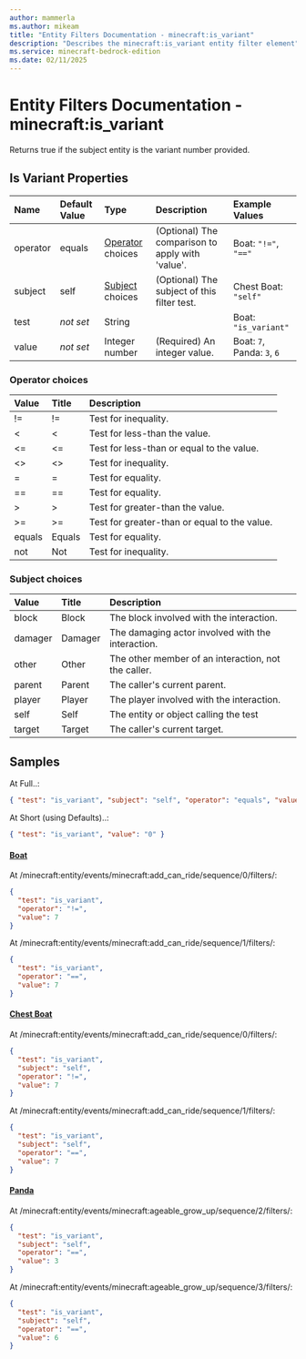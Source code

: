 ```yaml
---
author: mammerla
ms.author: mikeam
title: "Entity Filters Documentation - minecraft:is_variant"
description: "Describes the minecraft:is_variant entity filter element"
ms.service: minecraft-bedrock-edition
ms.date: 02/11/2025 
---
```


# Entity Filters Documentation - minecraft:is_variant

Returns true if the subject entity is the variant number provided.


## Is Variant Properties

|Name       |Default Value |Type |Description |Example Values |
|:----------|:-------------|:----|:-----------|:------------- |
| operator | equals | [Operator](#operator-choices) choices | (Optional) The comparison to apply with 'value'. | Boat: `"!="`, `"=="` | 
| subject | self | [Subject](#subject-choices) choices | (Optional) The subject of this filter test. | Chest Boat: `"self"` | 
| test | *not set* | String |  | Boat: `"is_variant"` | 
| value | *not set* | Integer number | (Required) An integer value. | Boat: `7`, Panda: `3`, `6` | 

### Operator choices

|Value       |Title |Description |
|:-----------|:-----|:-----------|
| != | != | Test for inequality.|
| < | < | Test for less-than the value.|
| <= | <= | Test for less-than or equal to the value.|
| <> | <> | Test for inequality.|
| = | = | Test for equality.|
| == | == | Test for equality.|
| > | > | Test for greater-than the value.|
| >= | >= | Test for greater-than or equal to the value.|
| equals | Equals | Test for equality.|
| not | Not | Test for inequality.|

### Subject choices

|Value       |Title |Description |
|:-----------|:-----|:-----------|
| block | Block | The block involved with the interaction.|
| damager | Damager | The damaging actor involved with the interaction.|
| other | Other | The other member of an interaction, not the caller.|
| parent | Parent | The caller's current parent.|
| player | Player | The player involved with the interaction.|
| self | Self | The entity or object calling the test|
| target | Target | The caller's current target.|

## Samples

At Full..: 

```json
{ "test": "is_variant", "subject": "self", "operator": "equals", "value": "0" }
```

At Short (using Defaults)..: 

```json
{ "test": "is_variant", "value": "0" }
```

#### [Boat](https://github.com/Mojang/bedrock-samples/tree/preview/behavior_pack/entities/boat.json)

At /minecraft:entity/events/minecraft:add_can_ride/sequence/0/filters/: 

```json
{
  "test": "is_variant",
  "operator": "!=",
  "value": 7
}
```

At /minecraft:entity/events/minecraft:add_can_ride/sequence/1/filters/: 

```json
{
  "test": "is_variant",
  "operator": "==",
  "value": 7
}
```

#### [Chest Boat](https://github.com/Mojang/bedrock-samples/tree/preview/behavior_pack/entities/chest_boat.json)

At /minecraft:entity/events/minecraft:add_can_ride/sequence/0/filters/: 

```json
{
  "test": "is_variant",
  "subject": "self",
  "operator": "!=",
  "value": 7
}
```

At /minecraft:entity/events/minecraft:add_can_ride/sequence/1/filters/: 

```json
{
  "test": "is_variant",
  "subject": "self",
  "operator": "==",
  "value": 7
}
```

#### [Panda](https://github.com/Mojang/bedrock-samples/tree/preview/behavior_pack/entities/panda.json)

At /minecraft:entity/events/minecraft:ageable_grow_up/sequence/2/filters/: 

```json
{
  "test": "is_variant",
  "subject": "self",
  "operator": "==",
  "value": 3
}
```

At /minecraft:entity/events/minecraft:ageable_grow_up/sequence/3/filters/: 

```json
{
  "test": "is_variant",
  "subject": "self",
  "operator": "==",
  "value": 6
}
```
